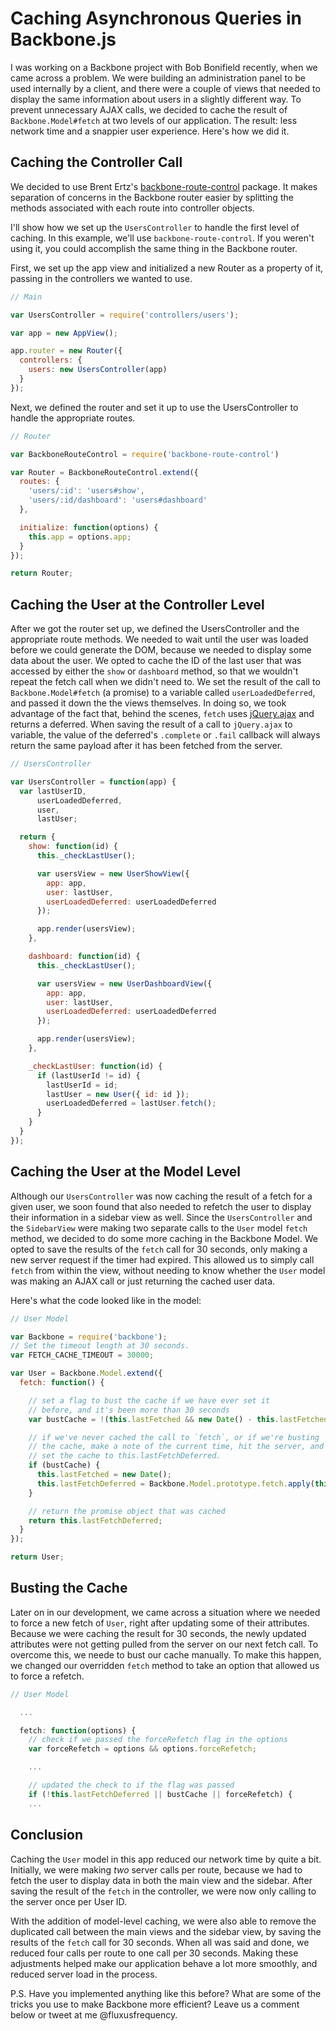 # Caching Asynchronous Queries in Backbone.js

I was working on a Backbone project with Bob Bonifield recently, when we came across a problem. We were building an administration panel to be used internally by a client, and there were a couple of views that needed to display the same information about users in a slightly different way. To prevent unnecessary AJAX calls, we decided to cache the result of `Backbone.Model#fetch` at two levels of our application. The result: less network time and a snappier user experience. Here's how we did it.

## Caching the Controller Call

We decided to use Brent Ertz's [backbone-route-control](https://www.npmjs.org/package/backbone-route-control) package. It makes separation of concerns in the Backbone router easier by splitting the methods associated with each route into controller objects.

I'll show how we set up the `UsersController` to handle the first level of caching. In this example, we'll use `backbone-route-control`. If you weren't using it, you could accomplish the same thing in the Backbone router.

First, we set up the app view and initialized a new Router as a property of it, passing in the controllers we wanted to use.

```javascript
// Main

var UsersController = require('controllers/users');

var app = new AppView();

app.router = new Router({
  controllers: {
    users: new UsersController(app)
  }
});
```

Next, we defined the router and set it up to use the UsersController to
handle the appropriate routes.

```javascript
// Router

var BackboneRouteControl = require('backbone-route-control')

var Router = BackboneRouteControl.extend({
  routes: {
    'users/:id': 'users#show',
    'users/:id/dashboard': 'users#dashboard'
  },

  initialize: function(options) {
    this.app = options.app;
  }
});

return Router;
```

## Caching the User at the Controller Level

After we got the router set up, we defined the UsersController and the appropriate route methods. We needed to wait until the user was loaded before we could generate the DOM, because we needed to display some data about the user. We opted to cache the ID of the last user that was accessed by either the `show` or `dashboard` method, so that we wouldn't repeat the fetch call when we didn't need to. We set the result of the call to `Backbone.Model#fetch` (a promise) to a variable called `userLoadedDeferred`, and passed it down the the views themselves. In doing so, we took advantage of the fact that, behind the scenes, `fetch` uses [jQuery.ajax](http://api.jquery.com/jquery.ajax/) and returns a deferred. When saving the result of a call to `jQuery.ajax` to variable, the value of the deferred's `.complete` or `.fail` callback will always return the same payload after it has been fetched from the server.

```javascript
// UsersController

var UsersController = function(app) {
  var lastUserID,
      userLoadedDeferred,
      user,
      lastUser;

  return {
    show: function(id) {
      this._checkLastUser();

      var usersView = new UserShowView({
        app: app,
        user: lastUser,
        userLoadedDeferred: userLoadedDeferred
      });

      app.render(usersView);
    },

    dashboard: function(id) {
      this._checkLastUser();

      var usersView = new UserDashboardView({
        app: app,
        user: lastUser,
        userLoadedDeferred: userLoadedDeferred
      });

      app.render(usersView);
    },

    _checkLastUser: function(id) {
      if (lastUserId != id) {
        lastUserId = id;
        lastUser = new User({ id: id });
        userLoadedDeferred = lastUser.fetch();
      }
    }
  }
});
```

## Caching the User at the Model Level

Although our `UsersController` was now caching the result of a fetch for a given user, we soon found that also needed to refetch the user to display their information in a sidebar view as well. Since the `UsersController` and the `SidebarView` were making two separate calls to the `User` model `fetch` method, we decided to do some more caching in the Backbone Model. We opted to save the results of the `fetch` call for 30 seconds, only making a new server request if the timer had expired. This allowed us to simply call `fetch` from within the view, without needing to know whether the `User` model was making an AJAX call or just returning the cached user data.

Here's what the code looked like in the model:

```javascript
// User Model

var Backbone = require('backbone');
// Set the timeout length at 30 seconds.
var FETCH_CACHE_TIMEOUT = 30000;

var User = Backbone.Model.extend({
  fetch: function() {

    // set a flag to bust the cache if we have ever set it
    // before, and it's been more than 30 seconds
    var bustCache = !(this.lastFetched && new Date() - this.lastFetched < FETCH_CACHE_TIMEOUT);

    // if we've never cached the call to `fetch`, or if we're busting
    // the cache, make a note of the current time, hit the server, and
    // set the cache to this.lastFetchDeferred.
    if (bustCache) {
      this.lastFetched = new Date();
      this.lastFetchDeferred = Backbone.Model.prototype.fetch.apply(this, arguments);
    }

    // return the promise object that was cached
    return this.lastFetchDeferred;
  }
});

return User;
```

## Busting the Cache

Later on in our development, we came across a situation where we needed to force a new fetch of `User`, right after updating some of their attributes. Because we were caching the result for 30 seconds, the newly updated attributes were not getting pulled from the server on our next fetch call. To overcome this, we neede to bust our cache manually. To make this happen, we changed our overridden `fetch` method to take an option that allowed us to force a refetch.

```javascript
// User Model

  ...

  fetch: function(options) {
    // check if we passed the forceRefetch flag in the options
    var forceRefetch = options && options.forceRefetch;

    ...

    // updated the check to if the flag was passed
    if (!this.lastFetchDeferred || bustCache || forceRefetch) {
    ...
```

## Conclusion

Caching the `User` model in this app reduced our network time by quite a bit. Initially, we were making _two_ server calls per route, because we had to fetch the user to display data in both the main view and the sidebar. After saving the result of the `fetch` in the controller, we were now only calling to the server once per User ID.

With the addition of model-level caching, we were also able to remove the duplicated call between the main views and the sidebar view, by saving the results of the `fetch` call for 30 seconds. When all was said and done, we reduced four calls per route to one call per 30 seconds. Making these adjustments helped make our application behave a lot more smoothly, and reduced server load in the process.

P.S. Have you implemented anything like this before? What are some of the tricks you use to make Backbone more efficient? Leave us a comment below or tweet at me @fluxusfrequency.


